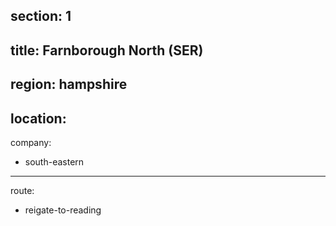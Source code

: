 section: 1
----
title: Farnborough North (SER)
----
region: hampshire
----
location: 
----
company:
- south-eastern
----
route:
- reigate-to-reading
